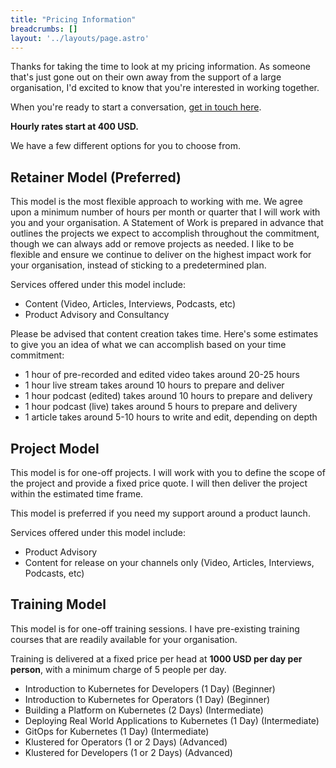 ```yaml
---
title: "Pricing Information"
breadcrumbs: []
layout: '../layouts/page.astro'
---
```


Thanks for taking the time to look at my pricing information. As someone that's just gone out on their own away from the support of a large organisation, I'd excited to know that you're interested in working together.

When you're ready to start a conversation, [get in touch here](/contact).

**Hourly rates start at 400 USD.**

We have a few different options for you to choose from.

## Retainer Model (Preferred)

This model is the most flexible approach to working with me. We agree upon a minimum number of hours per month or quarter that I will work with you and your organisation. A Statement of Work is prepared in advance that outlines the projects we expect to accomplish throughout the commitment, though we can always add or remove projects as needed. I like to be flexible and ensure we continue to deliver on the highest impact work for your organisation, instead of sticking to a predetermined plan.

Services offered under this model include:

- Content (Video, Articles, Interviews, Podcasts, etc)
- Product Advisory and Consultancy

Please be advised that content creation takes time. Here's some estimates to give you an idea of what we can accomplish based on your time commitment:

- 1 hour of pre-recorded and edited video takes around 20-25 hours
- 1 hour live stream takes around 10 hours to prepare and deliver
- 1 hour podcast (edited) takes around 10 hours to prepare and delivery
- 1 hour podcast (live) takes around 5 hours to prepare and delivery
- 1 article takes around 5-10 hours to write and edit, depending on depth

## Project Model

This model is for one-off projects. I will work with you to define the scope of the project and provide a fixed price quote. I will then deliver the project within the estimated time frame.

This model is preferred if you need my support around a product launch.

Services offered under this model include:

- Product Advisory
- Content for release on your channels only (Video, Articles, Interviews, Podcasts, etc)

## Training Model

This model is for one-off training sessions. I have pre-existing training courses that are readily available for your organisation.

Training is delivered at a fixed price per head at **1000 USD per day per person**, with a minimum charge of 5 people per day.

- Introduction to Kubernetes for Developers (1 Day) (Beginner)
- Introduction to Kubernetes for Operators (1 Day) (Beginner)
- Building a Platform on Kubernetes (2 Days) (Intermediate)
- Deploying Real World Applications to Kubernetes (1 Day) (Intermediate)
- GitOps for Kubernetes (1 Day) (Intermediate)
- Klustered for Operators (1 or 2 Days) (Advanced)
- Klustered for Developers (1 or 2 Days) (Advanced)
